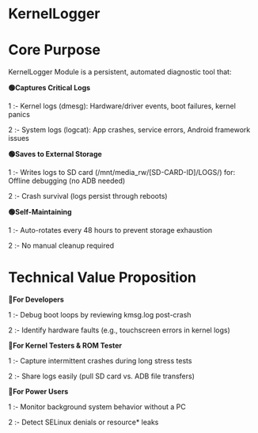 
# KernelLogger

# Core Purpose
KernelLogger Module is a persistent, automated diagnostic tool that:

**🟢Captures Critical Logs**

1 :- Kernel logs (dmesg): Hardware/driver events, boot failures, kernel panics

2 :- System logs (logcat): App crashes, service errors, Android framework issues

**🟢Saves to External Storage**

1 :- Writes logs to SD card (/mnt/media_rw/[SD-CARD-ID]/LOGS/) for:
Offline debugging (no ADB needed)

2 :- Crash survival (logs persist through reboots)

**🟢Self-Maintaining**

1 :- Auto-rotates every 48 hours to prevent storage exhaustion

2 :- No manual cleanup required

# Technical Value Proposition

**🔵For Developers**

1 :- Debug boot loops by reviewing kmsg.log post-crash

2 :- Identify hardware faults (e.g., touchscreen errors in kernel logs)

**🔵For Kernel Testers & ROM Tester**

1 :- Capture intermittent crashes during long stress tests

2 :- Share logs easily (pull SD card vs. ADB file transfers)

**🔵For Power Users**

1 :- Monitor background system behavior without a PC

2 :- Detect SELinux denials or resource* leaks
